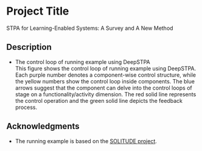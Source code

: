 # Project Title

STPA for Learning-Enabled Systems: A Survey and A New Method

## Description

* The control loop of running example using DeepSTPA  
This figure shows the control loop of running example using DeepSTPA. Each purple number denotes a component-wise control structure, 
while the yellow numbers show the control loop inside components. 
The blue arrows suggest that the component can delve into the control loops of stage on a functionality/activity dimension. 
The red solid line represents the control operation and the green solid line depicts the feedback process.

## Acknowledgments

* The running example is based on the [SOLITUDE project](https://github.com/Solitude-SAMR/UWV_RAM).

